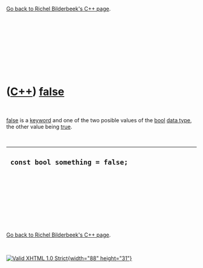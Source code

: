 

[Go back to Richel Bilderbeek's C++ page](Cpp.htm).

 

 

 

 

 

([C++](Cpp.htm)) [false](CppFalse.htm)
======================================

 

[false](CppFalse.htm) is a [keyword](CppKeyword.htm) and one of the two
posible values of the [bool](CppBool.htm) [data type](CppDataType.htm),
the other value being [true](CppTrue.htm).

 

  ----------------------------------
  ` const bool something = false;`
  ----------------------------------

 

 

 

 

 

[Go back to Richel Bilderbeek's C++ page](Cpp.htm).



 

[![Valid XHTML 1.0 Strict](valid-xhtml10.png){width="88"
height="31"}](http://validator.w3.org/check?uri=referer)
